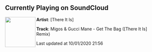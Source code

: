 ## Currently Playing on SoundCloud

[<img align="left" width="100" src="https://i1.sndcdn.com/artworks-000429026931-c530ya-t50x50.jpg">](https://soundcloud.com/there_it_is_music/migos-gucci-mane-get-the-bag-there-it-is-remix)

**Artist**: [There It Is] 

**Track**: Migos & Gucci Mane - Get The Bag ([There It Is] Remix)

Last updated at 10/01/2020 21:56
